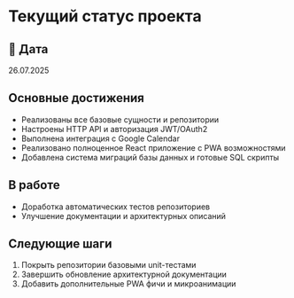 # Текущий статус проекта

## 📅 Дата

26.07.2025

## Основные достижения

- Реализованы все базовые сущности и репозитории
- Настроены HTTP API и авторизация JWT/OAuth2
- Выполнена интеграция с Google Calendar
- Реализовано полноценное React приложение с PWA возможностями
- Добавлена система миграций базы данных и готовые SQL скрипты

## В работе

- Доработка автоматических тестов репозиториев
- Улучшение документации и архитектурных описаний

## Следующие шаги

1. Покрыть репозитории базовыми unit-тестами
2. Завершить обновление архитектурной документации
3. Добавить дополнительные PWA фичи и микроанимации
